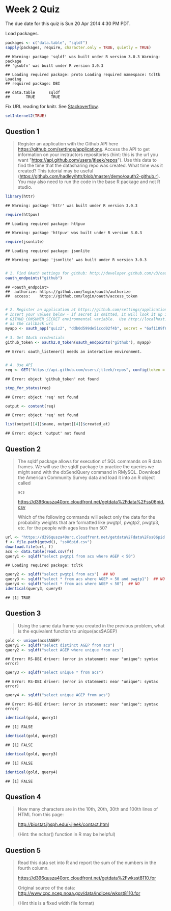 Week 2 Quiz
===========

The due date for this quiz is Sun 20 Apr 2014 4:30 PM PDT.

Load packages.


```r
packages <- c("data.table", "sqldf")
sapply(packages, require, character.only = TRUE, quietly = TRUE)
```

```
## Warning: package 'sqldf' was built under R version 3.0.3 Warning: package
## 'gsubfn' was built under R version 3.0.3
```

```
## Loading required package: proto Loading required namespace: tcltk Loading
## required package: DBI
```

```
## data.table      sqldf 
##       TRUE       TRUE
```


Fix URL reading for knitr. See [Stackoverflow](http://stackoverflow.com/a/20003380).


```r
setInternet2(TRUE)
```



Question 1
----------

> Register an application with the Github API here https://github.com/settings/applications. Access the API to get information on your instructors repositories (hint: this is the url you want "https://api.github.com/users/jtleek/repos"). Use this data to find the time that the datasharing repo was created. What time was it created? This tutorial may be useful (https://github.com/hadley/httr/blob/master/demo/oauth2-github.r). You may also need to run the code in the base R package and not R studio.


```r
library(httr)
```

```
## Warning: package 'httr' was built under R version 3.0.3
```

```r
require(httpuv)
```

```
## Loading required package: httpuv
```

```
## Warning: package 'httpuv' was built under R version 3.0.3
```

```r
require(jsonlite)
```

```
## Loading required package: jsonlite
```

```
## Warning: package 'jsonlite' was built under R version 3.0.3
```

```r

# 1. Find OAuth settings for github: http://developer.github.com/v3/oauth/
oauth_endpoints("github")
```

```
## <oauth_endpoint>
##  authorize: https://github.com/login/oauth/authorize
##  access:    https://github.com/login/oauth/access_token
```

```r

# 2. Register an application at https://github.com/settings/applications
# Insert your values below - if secret is omitted, it will look it up in the
# GITHUB_CONSUMER_SECRET environmental variable.  Use http://localhost:1410
# as the callback url
myapp <- oauth_app("quiz2", "ddb0d599de51ccd02f4b", secret = "6af1109f6ecf442d292425087d49bb13d9bbe9c8")

# 3. Get OAuth credentials
github_token <- oauth2.0_token(oauth_endpoints("github"), myapp)
```

```
## Error: oauth_listener() needs an interactive environment.
```

```r

# 4. Use API
req <- GET("https://api.github.com/users/jtleek/repos", config(token = github_token))
```

```
## Error: object 'github_token' not found
```

```r
stop_for_status(req)
```

```
## Error: object 'req' not found
```

```r
output <- content(req)
```

```
## Error: object 'req' not found
```

```r
list(output[[4]]$name, output[[4]]$created_at)
```

```
## Error: object 'output' not found
```



Question 2
----------

> The sqldf package allows for execution of SQL commands on R data frames. We will use the sqldf package to practice the queries we might send with the dbSendQuery command in RMySQL. Download the American Community Survey data and load it into an R object called
> 
> `acs`
> 
> https://d396qusza40orc.cloudfront.net/getdata%2Fdata%2Fss06pid.csv 
> 
> Which of the following commands will select only the data for the probability weights that are formatted like pwgtp1, pwgtp2, pwgtp3, etc. for the people with ages less than 50?


```r
url <- "https://d396qusza40orc.cloudfront.net/getdata%2Fdata%2Fss06pid.csv"
f <- file.path(getwd(), "ss06pid.csv")
download.file(url, f)
acs <- data.table(read.csv(f))
query1 <- sqldf("select pwgtp1 from acs where AGEP < 50")
```

```
## Loading required package: tcltk
```

```r
query2 <- sqldf("select pwgtp1 from acs")  ## NO
query3 <- sqldf("select * from acs where AGEP < 50 and pwgtp1")  ## NO
query4 <- sqldf("select * from acs where AGEP < 50")  ## NO
identical(query3, query4)
```

```
## [1] TRUE
```


Question 3
----------

> Using the same data frame you created in the previous problem, what is the equivalent function to unique(acs$AGEP)


```r
gold <- unique(acs$AGEP)
query1 <- sqldf("select distinct AGEP from acs")
query2 <- sqldf("select AGEP where unique from acs")
```

```
## Error: RS-DBI driver: (error in statement: near "unique": syntax error)
```

```r
query3 <- sqldf("select unique * from acs")
```

```
## Error: RS-DBI driver: (error in statement: near "unique": syntax error)
```

```r
query4 <- sqldf("select unique AGEP from acs")
```

```
## Error: RS-DBI driver: (error in statement: near "unique": syntax error)
```

```r
identical(gold, query1)
```

```
## [1] FALSE
```

```r
identical(gold, query2)
```

```
## [1] FALSE
```

```r
identical(gold, query3)
```

```
## [1] FALSE
```

```r
identical(gold, query4)
```

```
## [1] FALSE
```



Question 4
----------

> How many characters are in the 10th, 20th, 30th and 100th lines of HTML from this page: 
> 
> http://biostat.jhsph.edu/~jleek/contact.html 
> 
> (Hint: the nchar() function in R may be helpful)


Question 5
----------

> Read this data set into R and report the sum of the numbers in the fourth column. 
> 
> https://d396qusza40orc.cloudfront.net/getdata%2Fwksst8110.for 
> 
> Original source of the data: http://www.cpc.ncep.noaa.gov/data/indices/wksst8110.for 
> 
> (Hint this is a fixed width file format)
